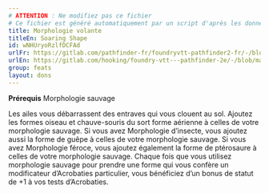 ```yaml
---
# ATTENTION : Ne modifiez pas ce fichier
# Ce fichier est généré automatiquement par un script d'après les données du module Foundry VTT officiel et de sa traduction
title: Morphologie volante
titleEn: Soaring Shape
id: wNHUryoRzlfDCFAd
urlFr: https://gitlab.com/pathfinder-fr/foundryvtt-pathfinder2-fr/-/blob/master/data/feats/wNHUryoRzlfDCFAd.htm
urlEn: https://gitlab.com/hooking/foundry-vtt---pathfinder-2e/-/blob/master/packs/data/feats.db/soaring-shape.json
group: feats
layout: dons
---
```

**Prérequis** Morphologie sauvage

Les ailes vous débarrassent des entraves qui vous clouent au sol. Ajoutez les formes oiseau et chauve-souris du sort forme aérienne à celles de votre morphologie sauvage. Si vous avez Morphologie d’insecte, vous ajoutez aussi la forme de guêpe à celles de votre morphologie sauvage. Si vous avez Morphologie féroce, vous ajoutez également la forme de ptérosaure à celles de votre morphologie sauvage. Chaque fois que vous utilisez morphologie sauvage pour prendre une forme qui vous confère un modificateur d’Acrobaties particulier, vous bénéficiez d’un bonus de statut de +1 à vos tests d’Acrobaties.


